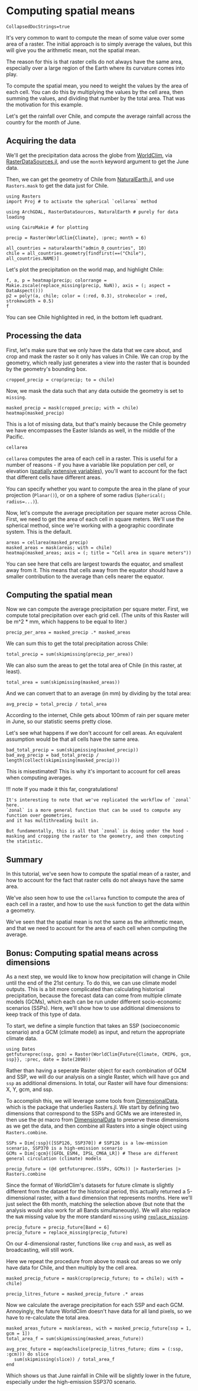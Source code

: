 # Computing spatial means

```@meta
CollapsedDocStrings=true
```

It's very common to want to compute the mean of some value over some area of a raster.  The initial approach is to simply average the values, but this will give you the arithmetic mean, not the spatial mean.

The reason for this is that raster cells do not always have the same area, especially over a large region of the Earth where its curvature comes into play.

To compute the spatial mean, you need to weight the values by the area of each cell.  You can do this by multiplying the values by the cell area, then summing the values, and dividing that number by the total area.  That was the motivation for this example.

Let's get the rainfall over Chile, and compute the average rainfall across the country for the month of June.

## Acquiring the data

We'll get the precipitation data across the globe from [WorldClim](https://www.worldclim.org/data/index.html), via [RasterDataSources.jl](https://github.com/EcoJulia/RasterDataSources.jl), and use the `month` keyword argument to get the June data.

Then, we can get the geometry of Chile from [NaturalEarth.jl](https://github.com/JuliaGeo/NaturalEarth.jl), and use `Rasters.mask` to get the data just for Chile.

````@example cellarea
using Rasters
import Proj # to activate the spherical `cellarea` method

using ArchGDAL, RasterDataSources, NaturalEarth # purely for data loading

using CairoMakie # for plotting

precip = Raster(WorldClim{Climate}, :prec; month = 6)
````

````@example cellarea
all_countries = naturalearth("admin_0_countries", 10)
chile = all_countries.geometry[findfirst(==("Chile"), all_countries.NAME)]
````

Let's plot the precipitation on the world map, and highlight Chile:

````@example cellarea
f, a, p = heatmap(precip; colorrange = Makie.zscale(replace_missing(precip, NaN)), axis = (; aspect = DataAspect()))
p2 = poly!(a, chile; color = (:red, 0.3), strokecolor = :red, strokewidth = 0.5)
f
````

You can see Chile highlighted in red, in the bottom left quadrant.

## Processing the data

First, let's make sure that we only have the data that we care about, and crop and mask the raster so it only has values in Chile.
We can crop by the geometry, which really just generates a view into the raster that is bounded by the geometry's bounding box.

````@example cellarea
cropped_precip = crop(precip; to = chile)
````

Now, we mask the data such that any data outside the geometry is set to `missing`.

````@example cellarea
masked_precip = mask(cropped_precip; with = chile)
heatmap(masked_precip)
````

This is a lot of missing data, but that's mainly because the Chile geometry we have encompasses the Easter Islands as well, in the middle of the Pacific.


```@docs; canonical=false
cellarea
```

`cellarea` computes the area of each cell in a raster.
This is useful for a number of reasons - if you have a variable like
population per cell, or elevation ([spatially extensive variables](https://r-spatial.org/book/05-Attributes.html#sec-extensiveintensive)),
you'll want to account for the fact that different cells have different areas.

You can specify whether you want to compute the area in the plane of your projection
(`Planar()`), or on a sphere of some radius (`Spherical(; radius=...)`).

Now, let's compute the average precipitation per square meter across Chile.
First, we need to get the area of each cell in square meters.  We'll use the spherical method, since we're working with a geographic coordinate system.  This is the default.

````@example cellarea
areas = cellarea(masked_precip)
masked_areas = mask(areas; with = chile)
heatmap(masked_areas; axis = (; title = "Cell area in square meters"))
````

You can see here that cells are largest towards the equator, and smallest away from it.  This means that cells away from the equator should have a smaller contribution to the average than cells nearer the equator.

## Computing the spatial mean

Now we can compute the average precipitation per square meter. First, we compute total precipitation over each grid cell. (The units of this Raster will be m^2 * mm, which happens to be equal to liter.)

````@example cellarea
precip_per_area = masked_precip .* masked_areas
````

We can sum this to get the total precipitation across Chile:

````@example cellarea
total_precip = sum(skipmissing(precip_per_area))
````

We can also sum the areas to get the total area of Chile (in this raster, at least).

````@example cellarea
total_area = sum(skipmissing(masked_areas))
````

And we can convert that to an average (in mm) by dividing by the total area:

````@example cellarea
avg_precip = total_precip / total_area
````

According to the internet, Chile gets about 100mm of rain per square meter in June, so our statistic seems pretty close.

Let's see what happens if we don't account for cell areas.  An equivalent assumption would be that all cells have the same area.

````@example cellarea
bad_total_precip = sum(skipmissing(masked_precip))
bad_avg_precip = bad_total_precip / length(collect(skipmissing(masked_precip)))
````

This is misestimated!  This is why it's important to account for cell areas when computing averages.

!!! note
    If you made it this far, congratulations!

    It's interesting to note that we've replicated the workflow of `zonal` here.
    `zonal` is a more general function that can be used to compute any function over geometries,
    and it has multithreading built in.

    But fundamentally, this is all that `zonal` is doing under the hood -
    masking and cropping the raster to the geometry, and then computing the statistic.

## Summary

In this tutorial, we've seen how to compute the spatial mean of a raster, and how to account for the fact that raster cells do not always have the same area.

We've also seen how to use the `cellarea` function to compute the area of each cell in a raster, and how to use the `mask` function to get the data within a geometry.

We've seen that the spatial mean is not the same as the arithmetic mean, and that we need to account for the area of each cell when computing the average.

## Bonus: Computing spatial means across dimensions 

As a next step, we would like to know how precipitation will change in Chile until the end of the 21st century. To do this, we can use climate model outputs. This is a bit more complicated than calculating historical precipitation, because the forecast data can come from multiple climate models (GCMs), which each can be run under different socio-economic scenarios (SSPs). Here, we'll show how to use additional dimensions to keep track of this type of data.

To start, we define a simple function that takes an SSP (socioeconomic scenario) and a GCM (climate model) as input, and return the appropriate climate data. 

````@example cellarea
using Dates
getfutureprec(ssp, gcm) = Raster(WorldClim{Future{Climate, CMIP6, gcm, ssp}}, :prec, date = Date(2090))
````

Rather than having a seperate Raster object for each combination of GCM and SSP, we will do our analysis on a single Raster, which will have `gcm` and `ssp` as additional dimensions. In total, our Raster will have four dimensions: X, Y, gcm, and ssp. 

To accomplish this, we will leverage some tools from [DimensionalData](https://github.com/rafaqz/DimensionalData.jl), which is the package that underlies Rasters.jl. We start by defining two dimensions that correspond to the SSPs and GCMs we are interested in, then use the `@d` macro from [DimensionalData](https://github.com/rafaqz/DimensionalData.jl) to preserve these dimensions as we get the data, and then combine all Rasters into a single object using `Rasters.combine`.

````@example cellarea
SSPs = Dim{:ssp}([SSP126, SSP370]) # SSP126 is a low-emission scenario, SSP370 is a high-emission scenario
GCMs = Dim{:gcm}([GFDL_ESM4, IPSL_CM6A_LR]) # These are different general circulation (climate) models

precip_future = (@d getfutureprec.(SSPs, GCMs)) |> RasterSeries |> Rasters.combine
````

Since the format of WorldClim's datasets for future climate is slightly different from the dataset for the historical period, this actually returned a 5-dimensional raster, with a `Band` dimension that represents months. Here we'll just select the 6th month, matching the selection above (but note that the analysis would also work for all Bands simultaneously). We will also replace the `NaN` missing value by the more standard `missing` using [`replace_missing`](@ref). 

````@example cellarea
precip_future = precip_future[Band = 6]
precip_future = replace_missing(precip_future)
````

On our 4-dimensional raster, functions like `crop` and `mask`, as well as broadcasting, will still work.

Here we repeat the procedure from above to mask out areas so we only have data for Chile, and then multiply by the cell area. 

````@example cellarea
masked_precip_future = mask(crop(precip_future; to = chile); with = chile)

precip_litres_future = masked_precip_future .* areas
````

Now we calculate the average precipitation for each SSP and each GCM. Annoyingly, the future WorldClim doesn't have data for all land pixels, so we have to re-calculate the total area.

````@example cellarea
masked_areas_future = mask(areas, with = masked_precip_future[ssp = 1, gcm = 1])
total_area_f = sum(skipmissing(masked_areas_future))

avg_prec_future = map(eachslice(precip_litres_future; dims = (:ssp, :gcm))) do slice
   sum(skipmissing(slice)) / total_area_f
end
````

Which shows us that June rainfall in Chile will be slightly lower in the future, especially under the high-emission SSP370 scenario.